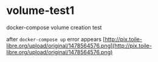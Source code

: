 # volume-test1
docker-compose volume creation test

after `docker-compose up` error appears [http://pix.toile-libre.org/upload/original/1478564576.png](http://pix.toile-libre.org/upload/original/1478564576.png)
